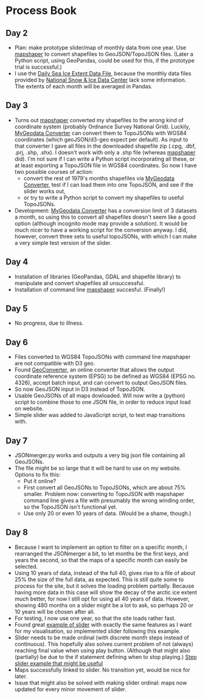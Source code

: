 # Process Book

## Day 2
* Plan: make prototype slider/map of monthly data from one year. Use [mapshaper](https://mapshaper.org) to convert shapefiles to GeoJSON/TopoJSON files. (Later a Python script, using GeoPandas, could be used for this, if the prototype trial is successful.)
* I use the [Daily Sea Ice Extent Data File](ftp://sidads.colorado.edu/DATASETS/NOAA/G02135/north/daily/data/N_seaice_extent_daily_v3.0.csv), because the monthly data files provided by [National Snow & Ice Data Center](https://nsidc.org/) lack some information. The extents of each month will be averaged in Pandas.

## Day 3
* Turns out [mapshaper](https://mapshaper.org) converted my shapefiles to the wrong kind of coordinate system (probably Ordnance Survey National Grid). Luckily, [MyGeodata Converter](https://mygeodata.cloud/converter/shp-to-json) can convert them to TopoJSONs with WGS84 coordinates (which geoJSON/d3-geo expect per default). As input to that converter I gave all files in the downloaded shapefile zip (.cpg, .dbf, .prj, .shp, .shx). I doesn't work with only a .shp file (whereas [mapshaper](https://mapshaper.org) did). I'm not sure if I can write a Python script incorporating all these, or at least exporting a TopoJSON file in WGS84 coordinates. So now I have two possible courses of action:
  * convert the rest of 1979's months shapefiles via [MyGeodata Converter](https://mygeodata.cloud/converter/shp-to-json), test if I can load them into one TopoJSON, and see if the slider works out,
  * or try to write a Python script to convert my shapefiles to useful TopoJSONs.
* Development: [MyGeodata Converter](https://mygeodata.cloud/converter/shp-to-json) has a conversion limit of 3 datasets a month, so using this to convert all shapefiles doesn't seem like a good option (although incognito mode may provide a solution). It would be much nicer to have a working script for the conversion anyway. I did, however, convert three sets to useful topoJSONs, with which I can make a very simple test version of the slider.

## Day 4
* Installation of libraries (GeoPandas, GDAL and shapefile library) to manipulate and convert shapefiles all unsuccessful.
* Installation of command line [mapshaper](https://github.com/mbloch/mapshaper/blob/master/README.md) succesful. (Finally!)

## Day 5
* No progress, due to illness.

## Day 6
* Files converted to WGS84 TopoJSONs with command line mapshaper are not compatible with D3 geo.
* Found [GeoConverter](https://geoconverter.hsr.ch/), an online converter that allows the output coordinate reference system (EPSG) to be defined as WGS84 (EPSG no. 4326), accept batch input, and can convert to output GeoJSON files.
* So now GeoJSON input in D3 instead of TopoJSON.
* Usable GeoJSONs of all maps dowloaded. Will now write a (python) script to combine those to one JSON file, in order to reduce input load on website.
* Simple slider was added to JavaScript script, to test map transitions with.

## Day 7
* JSONmerger.py works and outputs a very big json file containing all GeoJSONs.
* The file might be so large that it will be hard to use on my website. Options to fix this:
  * Put it online?
  * First convert all GeoJSONs to TopoJSONs, which are about 75% smaller. Problem now: converting to TopoJSON with mapshaper command line gives a file with presumably the wrong winding order, so the TopoJSON isn't functional yet.
  * Use only 20 or even 10 years of data. (Would be a shame, though.)

## Day 8
* Because I want to implement an option to filter on a specific month, I rearranged the JSONmerger a bit, to let months be the first keys, and years the second, so that the maps of a specific month can easily be selected.
* Using 10 years of data, instead of the full 40, gives rise to a file of about 25% the size of the full data, as expected. This is still quite some to process for the site, but it solves the loading problem partially. Because having more data in this case will show the decay of the arctic ice extent much better, for now I still opt for using all 40 years of data. However, showing 480 months on a slider might be a lot to ask, so perhaps 20 or 10 years will be chosen after all.
* For testing, I now use one year, so that the site loads rather fast.
* Found great [example of slider](https://bl.ocks.org/officeofjane/47d2b0bfeecfcb41d2212d06d095c763) with exactly the same features as I want for my visualisation, so implemented slider following this example.
* Slider needs to be made ordinal (with discrete month steps instead of continuous). This hopefully also solves current problem of not (always) reaching final value when using play button. (Although that might also (partially) be due to the if statement defining when to stop playing.) [Step slider example that might be useful](https://bl.ocks.org/shashank2104/d7051d80e43098bf9a48e9b6d3e10e73)
* Maps successfully linked to slider. No transition yet, would be nice for later.
* Issue that might also be solved with making slider ordinal: maps now updated for every minor movement of slider.
